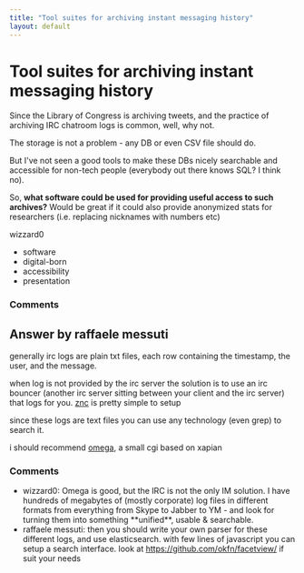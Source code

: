 ```yaml
---
title: "Tool suites for archiving instant messaging history"
layout: default
---
```

Tool suites for archiving instant messaging history
=====================
Since the Library of Congress is archiving tweets, and the practice of
archiving IRC chatroom logs is common, well, why not.

The storage is not a problem - any DB or even CSV file should do.

But I've not seen a good tools to make these DBs nicely searchable and
accessible for non-tech people (everybody out there knows SQL? I think
no).

So, **what software could be used for providing useful access to such
archives?** Would be great if it could also provide anonymized stats for
researchers (i.e. replacing nicknames with numbers etc)

wizzard0

<ul class="tags"><li class="tag">software</li><li class="tag">digital-born</li><li class="tag">accessibility</li><li class="tag">presentation</li></ul>

### Comments ###


Answer by raffaele messuti
----------------
generally irc logs are plain txt files, each row containing the
timestamp, the user, and the message.

when log is not provided by the irc server the solution is to use an irc
bouncer (another irc server sitting between your client and the irc
server) that logs for you. [znc](http://wiki.znc.in/Log) is pretty
simple to setup

since these logs are text files you can use any technology (even grep)
to search it.

i should recommend [omega](http://xapian.org/docs/omega/), a small cgi
based on xapian

### Comments ###
* wizzard0: Omega is good, but the IRC is not the only IM solution. I have hundreds
of megabytes of (mostly corporate) log files in different formats from
everything from Skype to Jabber to YM - and look for turning them into
something \*\*unified\*\*, usable & searchable.
* raffaele messuti: then you should write your own parser for these different logs, and use
elasticsearch. with few lines of javascript you can setup a search
interface. look at https://github.com/okfn/facetview/ if suit your needs

